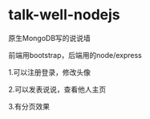 # talk-well-nodejs
原生MongoDB写的说说墙
<p>前端用bootstrap，后端用的node/express</p>
<p>1.可以注册登录，修改头像</p>
<p>2.可以发表说说，查看他人主页</p>
<p>3.有分页效果</p>


